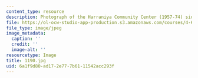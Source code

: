 ```yaml
---
content_type: resource
description: Photograph of the Harraniya Community Center (1957-74) side facade.
file: https://ol-ocw-studio-app-production.s3.amazonaws.com/courses/4-615-the-architecture-of-cairo-spring-2002/6a1f9d80ad172e777b6111542acc293f_1190.jpg
file_type: image/jpeg
image_metadata:
  caption: ''
  credit: ''
  image-alt: ''
resourcetype: Image
title: 1190.jpg
uid: 6a1f9d80-ad17-2e77-7b61-11542acc293f
---
```

